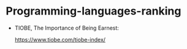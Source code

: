 # Programming-languages-ranking

* TIOBE, The Importance of Being Earnest:

  https://www.tiobe.com/tiobe-index/


